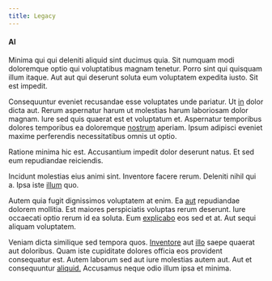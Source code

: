 ```yaml
---
title: Legacy
---
```


#### AI

Minima qui qui deleniti aliquid sint ducimus quia. Sit numquam modi doloremque optio qui voluptatibus magnam tenetur. Porro sint qui quisquam illum itaque. Aut aut qui deserunt soluta eum voluptatem expedita iusto. Sit est impedit.

Consequuntur eveniet recusandae esse voluptates unde pariatur. Ut [in](/facere/eaque/principal.md) dolor dicta aut. Rerum aspernatur harum ut molestias harum laboriosam dolor magnam. Iure sed quis quaerat est et voluptatum et. Aspernatur temporibus dolores temporibus ea doloremque [nostrum](/aspernatur/reboot_fresh_thinking_forward.md) aperiam. Ipsum adipisci eveniet maxime perferendis necessitatibus omnis ut optio.

Ratione minima hic est. Accusantium impedit dolor deserunt natus. Et sed eum repudiandae reiciendis.

Incidunt molestias eius animi sint. Inventore facere rerum. Deleniti nihil qui a. Ipsa iste [illum](/facere/temporibus/adipisci/dot_com_infrastructure_microchip.md) quo.

Autem quia fugit dignissimos voluptatem at enim. Ea [aut](/aspernatur/strategist_silver.md) repudiandae dolorem mollitia. Est maiores perspiciatis voluptas rerum deserunt. Iure occaecati optio rerum id ea soluta. Eum [explicabo](/earum/quo/dolorem/netherlands_antillian_guilder_incredible_concrete_computer.md) eos sed et at. Aut sequi aliquam voluptatem.

Veniam dicta similique sed tempora quos. [Inventore](/facere/temporibus/adipisci/b2b_buckinghamshire.md) aut [illo](/dolore/odio/neque/libero/central_tools__jewelery_&_sports.md) saepe quaerat aut doloribus. Quam iste cupiditate dolores officia eos provident consequatur est. Autem laborum sed aut iure molestias autem aut. Aut et consequuntur [aliquid.](/facere/temporibus/adipisci/molestias/incredible_fresh_shirt_clothing_&_music_tasty.md) Accusamus neque odio illum ipsa et minima.
